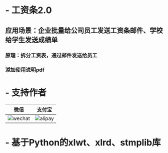 # - 工资条2.0
   ## 应用场景：企业批量给公司员工发送工资条邮件、学校给学生发送成绩单
   ### 原理：拆分工资表，通过邮件发送给员工
   ### 添加使用说明pdf
    
    






# - 支持作者
| 微信                                                        | 支付宝                                                |
| ---------------------------------------------------------- | ---------------------------------------------------- |
| ![wechat](https://github.com/maguag/SendSalary/blob/master/img/wechat4.jpg)   | ![alipay](https://github.com/maguag/SendSalary/blob/master/img/alipay4.jpg)  |




# - 基于Python的xlwt、xlrd、stmplib库


